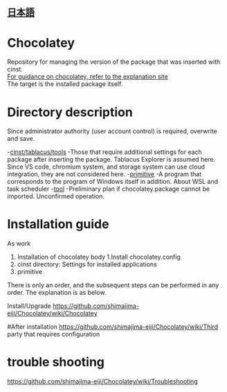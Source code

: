 ## [日本語](/README.md)

# Chocolatey
Repository for managing the version of the package that was inserted with cinst.
<br>[For guidance on chocolatey, refer to the explanation site](https://shimajima-eiji.github.io/resume/tech/chocolatey)
<br>The target is the installed package itself.

# Directory description
Since administrator authority (user account control) is required, overwrite and save.

-[cinst/tablacus/tools](https://github.com/shimajima-eiji/Chocolatey/tree/master/cinst/tablacus/tools)
-Those that require additional settings for each package after inserting the package. Tablacus Explorer is assumed here. Since VS code, chromium system, and storage system can use cloud integration, they are not considered here.
-[primitive](https://github.com/shimajima-eiji/Chocolatey/tree/master/tool)
-A program that corresponds to the program of Windows itself in addition. About WSL and task scheduler
-[tool](https://github.com/shimajima-eiji/Chocolatey/tree/master/primitive)
-Preliminary plan if chocolatey.package cannot be imported. Unconfirmed operation.

# Installation guide
As work

1. Installation of chocolatey body
1.Install chocolatey.config
1. cinst directory: Settings for installed applications
1. primitive

There is only an order, and the subsequent steps can be performed in any order. The explanation is as below.

Install/Upgrade https://github.com/shimajima-eiji/Chocolatey/wiki/Chocolatey

#After installation
https://github.com/shimajima-eiji/Chocolatey/wiki/Third party that requires configuration

# trouble shooting
https://github.com/shimajima-eiji/Chocolatey/wiki/Troubleshooting
